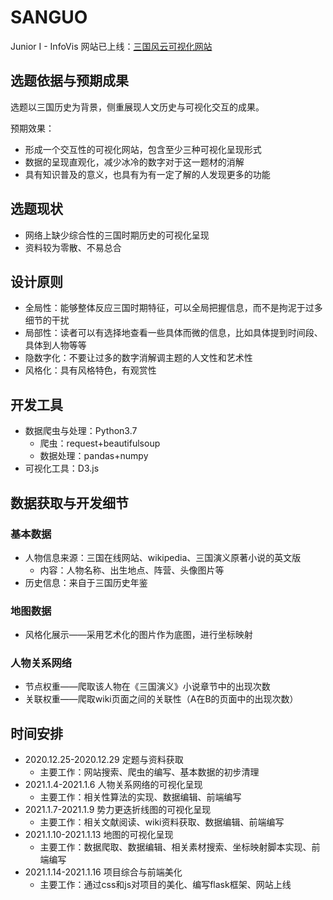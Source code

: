 # SANGUO
Junior I - InfoVis
网站已上线：[三国风云可视化网站](www.ruin.net.cn:8080)

## 选题依据与预期成果

选题以三国历史为背景，侧重展现人文历史与可视化交互的成果。

预期效果：

* 形成一个交互性的可视化网站，包含至少三种可视化呈现形式
* 数据的呈现直观化，减少冰冷的数字对于这一题材的消解
* 具有知识普及的意义，也具有为有一定了解的人发现更多的功能

## 选题现状

* 网络上缺少综合性的三国时期历史的可视化呈现
* 资料较为零散、不易总合

## 设计原则

* 全局性：能够整体反应三国时期特征，可以全局把握信息，而不是拘泥于过多细节的干扰
* 局部性：读者可以有选择地查看一些具体而微的信息，比如具体提到时间段、具体到人物等等
* 隐数字化：不要让过多的数字消解调主题的人文性和艺术性
* 风格化：具有风格特色，有观赏性

## 开发工具

* 数据爬虫与处理：Python3.7 
  * 爬虫：request+beautifulsoup
  * 数据处理：pandas+numpy
* 可视化工具：D3.js

## 数据获取与开发细节

### 基本数据

* 人物信息来源：三国在线网站、wikipedia、三国演义原著小说的英文版
  * 内容：人物名称、出生地点、阵营、头像图片等
* 历史信息：来自于三国历史年鉴

### 地图数据

* 风格化展示——采用艺术化的图片作为底图，进行坐标映射

### 人物关系网络

* 节点权重——爬取该人物在《三国演义》小说章节中的出现次数
* 关联权重——爬取wiki页面之间的关联性（A在B的页面中的出现次数）

## 时间安排

* 2020.12.25-2020.12.29 定题与资料获取
  * 主要工作：网站搜索、爬虫的编写、基本数据的初步清理
* 2021.1.4-2021.1.6 人物关系网络的可视化呈现
  * 主要工作：相关性算法的实现、数据编辑、前端编写
* 2021.1.7-2021.1.9 势力更迭折线图的可视化呈现
  * 主要工作：相关文献阅读、wiki资料获取、数据编辑、前端编写
* 2021.1.10-2021.1.13 地图的可视化呈现
  * 主要工作：数据爬取、数据编辑、相关素材搜索、坐标映射脚本实现、前端编写
* 2021.1.14-2021.1.16 项目综合与前端美化
  * 主要工作：通过css和js对项目的美化、编写flask框架、网站上线
